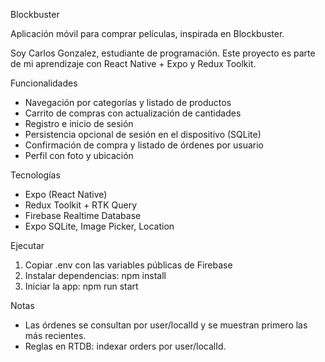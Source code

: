 Blockbuster

Aplicación móvil para comprar películas, inspirada en Blockbuster.

Soy Carlos Gonzalez, estudiante de programación. Este proyecto es parte de mi aprendizaje con React Native + Expo y Redux Toolkit.

Funcionalidades
- Navegación por categorías y listado de productos
- Carrito de compras con actualización de cantidades
- Registro e inicio de sesión
- Persistencia opcional de sesión en el dispositivo (SQLite)
- Confirmación de compra y listado de órdenes por usuario
- Perfil con foto y ubicación

Tecnologías
- Expo (React Native)
- Redux Toolkit + RTK Query
- Firebase Realtime Database
- Expo SQLite, Image Picker, Location

Ejecutar
1. Copiar .env con las variables públicas de Firebase
2. Instalar dependencias: npm install
3. Iniciar la app: npm run start

Notas
- Las órdenes se consultan por user/localId y se muestran primero las más recientes.
- Reglas en RTDB: indexar orders por user/localId.


